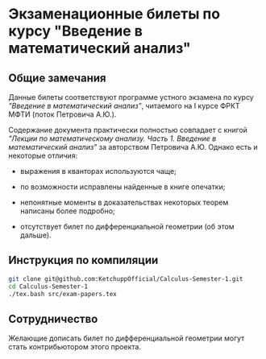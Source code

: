 # Экзаменационные билеты по курсу "Введение в математический анализ"

## Общие замечания

Данные билеты соответствуют программе устного экзамена по курсу *"Введение в математический анализ"*,
читаемого на I курсе ФРКТ МФТИ (поток Петровича А.Ю.).

Содержание документа практически полностью совпадает с книгой *"Лекции по математическому анализу.
Часть 1. Введение в математический анализ"* за авторством Петровича А.Ю. Однако есть и некоторые
отличия:

- выражения в кванторах используются чаще;

- по возможности исправлены найденные в книге опечатки;

- непонятные моменты в доказательствах некоторых теорем написаны более подробно;

- отсутствует билет по дифференциальной геометрии (об этом дальше).

## Инструкция по компиляции

```bash
git clone git@github.com:KetchuppOfficial/Calculus-Semester-1.git
cd Calculus-Semester-1
./tex.bash src/exam-papers.tex
```

## Сотрудничество

Желающие дописать билет по дифференциальной геометрии могут стать контрибьютором этого проекта.
